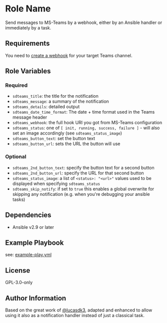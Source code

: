 Role Name
=========

Send messages to MS-Teams by a webhook, either by an Ansible handler or immediately by a task.

Requirements
------------

You need to [create a webhook](https://learn.microsoft.com/en-us/microsoftteams/platform/webhooks-and-connectors/how-to/add-incoming-webhook?tabs=dotnet) for your target Teams channel.

Role Variables
--------------

### Required

- `sdteams_title`: the title for the notification
- `sdteams_message`: a summary of the notification
- `sdteams_details`: detailed output
- `sdteams_date_time_format`: The date + time format used in the Teams message header
- `sdteams_webhook`: the full hook URI you got from MS-Teams configuration
- `sdteams_status`: one of `[ init, running, success, failure ]` - will also set an image accordingly (see `sdteams_status_image`)
- `sdteams_button_text`: set the button text
- `sdteams_button_url`: sets the URL the button will use

### Optional

- `sdteams_2nd_button_text`: specify the button text for a second button
- `sdteams_2nd_button_url`: specify the URL for that second button
- `sdteams_status_image`: a list of `<status>: "<url>"` values used to be displayed when specifying `sdteams_status`
- `sdteams_skip_notify`: if set to `true` this enables a global overwrite for skipping any notification (e.g. when you're debugging your ansible tasks)

Dependencies
------------

- Ansible v2.9 or later

Example Playbook
----------------

see: [example-play.yml](https://github.com/secure-diversITy/ansible_role_notify-teams/blob/master/example-play.yml)

License
-------

GPL-3.0-only

Author Information
------------------

Based on the great work of [@lucasdk3](https://github.com/lucasdk3/ansible-notify-teams), adapted and enhanced to allow using it also as a notification handler instead of just a classical task.


